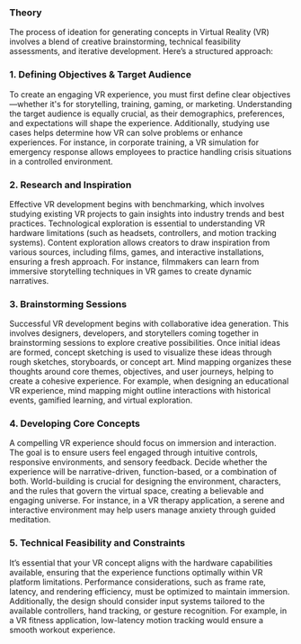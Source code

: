 ### Theory 


The process of ideation for generating concepts in Virtual Reality (VR) involves a blend of creative brainstorming, technical feasibility assessments, and iterative development. Here’s a structured approach:

### **1. Defining Objectives & Target Audience**
To create an engaging VR experience, you must first define clear objectives—whether it's for storytelling, training, gaming, or marketing. Understanding the target audience is equally crucial, as their demographics, preferences, and expectations will shape the experience. Additionally, studying use cases helps determine how VR can solve problems or enhance experiences. For instance, in corporate training, a VR simulation for emergency response allows employees to practice handling crisis situations in a controlled environment.

### **2. Research and Inspiration**
Effective VR development begins with benchmarking, which involves studying existing VR projects to gain insights into industry trends and best practices. Technological exploration is essential to understanding VR hardware limitations (such as headsets, controllers, and motion tracking systems). Content exploration allows creators to draw inspiration from various sources, including films, games, and interactive installations, ensuring a fresh approach. For instance, filmmakers can learn from immersive storytelling techniques in VR games to create dynamic narratives.

### **3. Brainstorming Sessions**
Successful VR development begins with collaborative idea generation. This involves designers, developers, and storytellers coming together in brainstorming sessions to explore creative possibilities. Once initial ideas are formed, concept sketching is used to visualize these ideas through rough sketches, storyboards, or concept art. Mind mapping organizes these thoughts around core themes, objectives, and user journeys, helping to create a cohesive experience. For example, when designing an educational VR experience, mind mapping might outline interactions with historical events, gamified learning, and virtual exploration.

### **4. Developing Core Concepts**
A compelling VR experience should focus on immersion and interaction. The goal is to ensure users feel engaged through intuitive controls, responsive environments, and sensory feedback. Decide whether the experience will be narrative-driven, function-based, or a combination of both. World-building is crucial for designing the environment, characters, and the rules that govern the virtual space, creating a believable and engaging universe. For instance, in a VR therapy application, a serene and interactive environment may help users manage anxiety through guided meditation.

### **5. Technical Feasibility and Constraints**
It’s essential that your VR concept aligns with the hardware capabilities available, ensuring that the experience functions optimally within VR platform limitations. Performance considerations, such as frame rate, latency, and rendering efficiency, must be optimized to maintain immersion. Additionally, the design should consider input systems tailored to the available controllers, hand tracking, or gesture recognition. For example, in a VR fitness application, low-latency motion tracking would ensure a smooth workout experience.